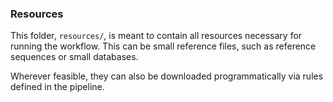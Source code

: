 ### Resources

This folder, `resources/`, is meant to contain all resources necessary for running the workflow. This can be small reference files, such as reference sequences or small databases.

Wherever feasible, they can also be downloaded programmatically via rules defined in the pipeline.

